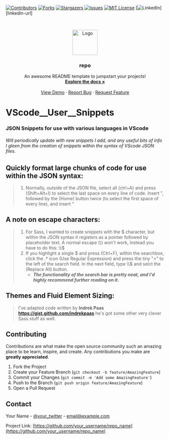 
<!--
*** I'm using markdown "reference style" links for readability.
*** https://www.markdownguide.org/basic-syntax/#reference-style-links
-->
[![Contributors][contributors-shield]][contributors-url]
[![Forks][forks-shield]][forks-url]
[![Stargazers][stars-shield]][stars-url]
[![Issues][issues-shield]][issues-url]
[![MIT License][license-shield]][license-url]
[![LinkedIn][linkedin-shield]][linkedin-url]



<!-- PROJECT LOGO -->
<br />
<p align="center">
  <a href="https://github.com/musicMan1337/repo">
    <img src="images/logo.png" alt="Logo" width="80" height="80">
  </a>

  <h3 align="center">repo</h3>

  <p align="center">
    An awesome README template to jumpstart your projects!
    <br />
    <a href="https://github.com/musicMan1337/repo"><strong>Explore the docs »</strong></a>
    <br />
    <br />
    <a href="https://github.com/musicMan1337/repo">View Demo</a>
    ·
    <a href="https://github.com/musicMan1337/repo/issues">Report Bug</a>
    ·
    <a href="https://github.com/musicMan1337/repo/issues">Request Feature</a>
  </p>
</p>

<!-- About The Project -->
# VScode__User__Snippets
### JSON Snippets for use with various languages in VScode

###### *Will periodically update with new snippets I add, and any useful bits of info I gleen from the creation of snippets within the syntax of VScode JSON files.*


## Quickly format large chunks of code for use within the JSON syntax:
>1. Normally, outside of the JSON file, select all (ctrl+A) and press (Shift+Alt+I)
>to select the last space on every line of code. Insert ", followed by the (Home)
>button twice (to select the first space of every line), and insert "

## A note on escape characters:
>1. For Sass, I wanted to create snippets with the $ character, but within the
>JSON syntax it registers as a pointer followed by placeholder text. A normal
>escape (\\) won't work, instead you have to do this: \\\\$
>2. If you highlight a single $ and press (Ctrl+F), within the searchbox, click
>the .* icon (Use Regular Expression) and press the tiny ">" to the left of the
>search field. In the next field, type \\\\$ and selct the (Replace All) button.
>     * ***The functionality of the search bar is pretty neat, and I'd highly recommend further reading on it.***

## Themes and Fluid Element Sizing:
>I've adapted code written by **Indrek Paas https://gist.github.com/indrekpaas** he's got some other very clever Sass stuff as well.





<!-- CONTRIBUTING -->
## Contributing

Contributions are what make the open source community such an amazing place to be learn, inspire, and create. Any contributions you make are **greatly appreciated**.

1. Fork the Project
2. Create your Feature Branch (`git checkout -b feature/AmazingFeature`)
3. Commit your Changes (`git commit -m 'Add some AmazingFeature'`)
4. Push to the Branch (`git push origin feature/AmazingFeature`)
5. Open a Pull Request




<!-- CONTACT -->
## Contact

Your Name - [@your_twitter](https://twitter.com/your_username) - email@example.com

Project Link: [https://github.com/your_username/repo_name](https://github.com/your_username/repo_name)









<!-- MARKDOWN LINKS & IMAGES -->
<!-- https://www.markdownguide.org/basic-syntax/#reference-style-links -->
[contributors-shield]: https://img.shields.io/github/contributors/musicMan1337/repo.svg?style=flat-square
[contributors-url]: https://github.com/musicMan1337/repo/graphs/contributors
[forks-shield]: https://img.shields.io/github/forks/musicMan1337/repo.svg?style=flat-square
[forks-url]: https://github.com/musicMan1337/repo/network/members
[stars-shield]: https://img.shields.io/github/stars/musicMan1337/repo.svg?style=flat-square
[stars-url]: https://github.com/musicMan1337/repo/stargazers
[issues-shield]: https://img.shields.io/github/issues/musicMan1337/repo.svg?style=flat-square
[issues-url]: https://github.com/musicMan1337/repo/issues
[license-shield]: https://img.shields.io/github/license/musicMan1337/repo.svg?style=flat-square
[license-url]: https://github.com/musicMan1337/repo/blob/master/LICENSE.txt
[linkedin-shield]: https://img.shields.io/badge/-LinkedIn-black.svg?style=flat-square&logo=linkedin&colorB=555
<!-- [linkedin-url]: https://linkedin.com/in/musicMan1337 -->
[product-screenshot]: images/screenshot.png
